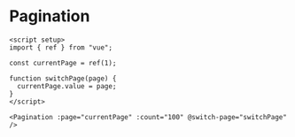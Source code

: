 # Pagination

<script setup>
import { ref } from "vue";

const currentPage = ref(1)

function switchPage(page) {
  currentPage.value = page
}
</script>
<DemoContainer style="background-color: var(--color-bg)">
<Pagination :page="currentPage" :count="100" @switch-page="switchPage" />
</DemoContainer>

```vue
<script setup>
import { ref } from "vue";

const currentPage = ref(1);

function switchPage(page) {
  currentPage.value = page;
}
</script>

<Pagination :page="currentPage" :count="100" @switch-page="switchPage" />
```
